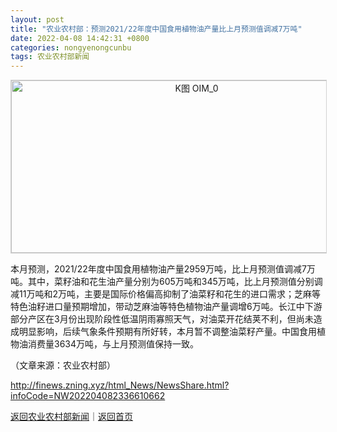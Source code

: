 ```yaml
---
layout: post
title: "农业农村部：预测2021/22年度中国食用植物油产量比上月预测值调减7万吨"
date: 2022-04-08 14:42:31 +0800
categories: nongyenongcunbu
tags: 农业农村部新闻
---
```

<!-- EM_StockImg_Start --><p style="text-align:center;"><a href="http://quote.eastmoney.com/unify/r/115.OIM" data-code="OIM|115|4" data-code2="OIM|115|6|" class="EmImageRemark" target="_blank"><img src="https://webquoteklinepic.eastmoney.com/GetPic.aspx?nid=115.OIM&imageType=k&token=28dfeb41d35cc81d84b4664d7c23c49f&at=1" border="0" alt="K图 OIM_0" data-code="K OIM|115|4" data-code2="K OIM|115|6|" style="border:#d1d1d1 1px solid;" width="578" height="276" /></a></p><!-- EM_StockImg_End --><p>本月预测，2021/22年度中国食用植物油产量2959万吨，比上月预测值调减7万吨。其中，菜籽油和花生油产量分别为605万吨和345万吨，比上月预测值分别调减11万吨和2万吨，主要是国际价格偏高抑制了油菜籽和花生的进口需求；芝麻等特色油籽进口量预期增加，带动芝麻油等特色植物油产量调增6万吨。长江中下游部分产区在3月份出现阶段性低温阴雨寡照天气，对油菜开花结荚不利，但尚未造成明显影响，后续气象条件预期有所好转，本月暂不调整油菜籽产量。中国食用植物油消费量3634万吨，与上月预测值保持一致。</p><p class="em_media">（文章来源：农业农村部）</p>

<http://finews.zning.xyz/html_News/NewsShare.html?infoCode=NW202204082336610662>

[返回农业农村部新闻](//finews.withounder.com/category/nongyenongcunbu.html)｜[返回首页](//finews.withounder.com/)